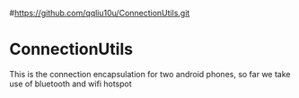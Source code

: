 #https://github.com/qqliu10u/ConnectionUtils.git

# ConnectionUtils
This is the connection encapsulation for two android phones, so far we take use of bluetooth and wifi hotspot
